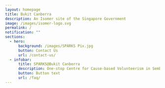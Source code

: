 ```yaml
---
layout: homepage
title: Bukit Canberra
description: An Isomer site of the Singapore Government
image: /images/isomer-logo.svg
permalink: /
notification: ""
sections:
  - hero:
      background: /images/SPARKS Pix.jpg
      button: Contact Us
      url: /contact-us/
  - infobar:
      title: SPARKS@Bukit Canberra
      description: One-stop Centre for Cause-based Volunteerism in Sembawang GRC
      button: Button text
      url: /faq/
---
```

